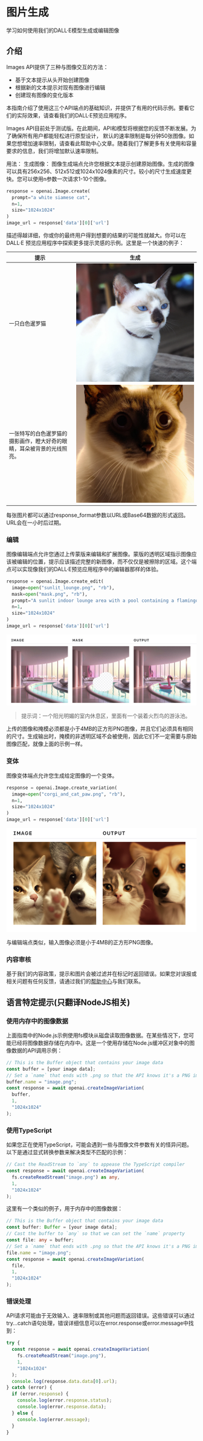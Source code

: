 # 图片生成

学习如何使用我们的DALL·E模型生成或编辑图像

## 介绍

&#x20;Images API提供了三种与图像交互的方法：

* 基于文本提示从头开始创建图像
* 根据新的文本提示对现有图像进行编辑
* 创建现有图像的变化版本

本指南介绍了使用这三个API端点的基础知识，并提供了有用的代码示例。要看它们的实际效果，请查看我们的DALL·E预览应用程序。

Images API目前处于测试版。在此期间，API和模型将根据您的反馈不断发展。为了确保所有用户都能轻松进行原型设计， 默认的速率限制是每分钟50张图像。如果您想增加速率限制，请查看此帮助中心文章。随着我们了解更多有关使用和容量要求的信息，我们将增加默认速率限制。

用法： 生成图像： 图像生成端点允许您根据文本提示创建原始图像。生成的图像可以具有256x256、512x512或1024x1024像素的尺寸。较小的尺寸生成速度更快。您可以使用n参数一次请求1-10个图像。

```python
response = openai.Image.create(
  prompt="a white siamese cat",
  n=1,
  size="1024x1024"
)
image_url = response['data'][0]['url']
```

描述得越详细，你或你的最终用户得到想要的结果的可能性就越大。你可以在 DALL·E 预览应用程序中探索更多提示灵感的示例。这里是一个快速的例子：

| 提示                                  | 生成                                          |
| ----------------------------------- | ------------------------------------------- |
| 一只白色暹罗猫                             | ![](<../.gitbook/assets/image (1) (2).png>) |
| 一张特写的白色暹罗猫的摄影画作，瞪大好奇的眼睛，耳朵被背景的光线照亮。 | ![](<../.gitbook/assets/image (5).png>)     |

每张图片都可以通过response\_format参数以URL或Base64数据的形式返回。URL会在一小时后过期。

### 编辑&#x20;

图像编辑端点允许您通过上传蒙版来编辑和扩展图像。蒙版的透明区域指示图像应该被编辑的位置，提示应该描述完整的新图像，而不仅仅是被擦除的区域。这个端点可以实现像我们的DALL·E预览应用程序中的编辑器那样的体验。

```python
response = openai.Image.create_edit(
  image=open("sunlit_lounge.png", "rb"),
  mask=open("mask.png", "rb"),
  prompt="A sunlit indoor lounge area with a pool containing a flamingo",
  n=1,
  size="1024x1024"
)
image_url = response['data'][0]['url']
```

![](<../.gitbook/assets/image (14).png>)

> 提示词：一个阳光明媚的室内休息区，里面有一个装着火烈鸟的游泳池。

上传的图像和掩模必须都是小于4MB的正方形PNG图像，并且它们必须具有相同的尺寸。生成输出时，掩模的非透明区域不会被使用，因此它们不一定需要与原始图像匹配，就像上面的示例一样。

### 变体&#x20;

图像变体端点允许您生成给定图像的一个变体。

```python
response = openai.Image.create_variation(
  image=open("corgi_and_cat_paw.png", "rb"),
  n=1,
  size="1024x1024"
)
image_url = response['data'][0]['url']
```

![](<../.gitbook/assets/image (13).png>)

与编辑端点类似，输入图像必须是小于4MB的正方形PNG图像。

### 内容审核&#x20;

基于我们的内容政策，提示和图片会被过滤并在标记时返回错误。如果您对误报或相关问题有任何反馈，请通过我们的[帮助中心](https://help.openai.com/)与我们联系。

## 语言特定提示(只翻译NodeJS相关)

### 使用内存中的图像数据&#x20;

上面指南中的Node.js示例使用fs模块从磁盘读取图像数据。在某些情况下，您可能已经将图像数据存储在内存中。这是一个使用存储在Node.js缓冲区对象中的图像数据的API调用示例：

```javascript
// This is the Buffer object that contains your image data
const buffer = [your image data];
// Set a `name` that ends with .png so that the API knows it's a PNG image
buffer.name = "image.png";
const response = await openai.createImageVariation(
  buffer,
  1,
  "1024x1024"
);
```

### 使用TypeScript

如果您正在使用TypeScript，可能会遇到一些与图像文件参数有关的怪异问题。以下是通过显式转换参数来解决类型不匹配的示例：

```typescript
// Cast the ReadStream to `any` to appease the TypeScript compiler
const response = await openai.createImageVariation(
  fs.createReadStream("image.png") as any,
  1,
  "1024x1024"
);
```

这里有一个类似的例子，用于内存中的图像数据：

```typescript
// This is the Buffer object that contains your image data
const buffer: Buffer = [your image data];
// Cast the buffer to `any` so that we can set the `name` property
const file: any = buffer;
// Set a `name` that ends with .png so that the API knows it's a PNG image
file.name = "image.png";
const response = await openai.createImageVariation(
  file,
  1,
  "1024x1024"
);
```

### 错误处理

API请求可能由于无效输入、速率限制或其他问题而返回错误。这些错误可以通过try...catch语句处理，错误详细信息可以在error.response或error.message中找到：

```typescript
try {
  const response = await openai.createImageVariation(
    fs.createReadStream("image.png"),
    1,
    "1024x1024"
  );
  console.log(response.data.data[0].url);
} catch (error) {
  if (error.response) {
    console.log(error.response.status);
    console.log(error.response.data);
  } else {
    console.log(error.message);
  }
}
```
